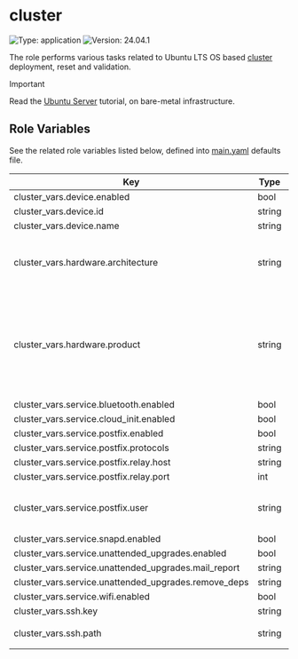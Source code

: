 # cluster

![Type: application](https://img.shields.io/badge/Type-application-informational?style=flat-square) ![Version: 24.04.1](https://img.shields.io/badge/Version-24.04.1-informational?style=flat-square)

The role performs various tasks related to Ubuntu LTS OS based [cluster](https://ubuntu.com/server) deployment, reset and validation.

> [!IMPORTANT]
> Read the [Ubuntu Server](https://axivo.com/k3s-cluster/tutorials/handbook/server/) tutorial, on bare-metal infrastructure.

## Role Variables

See the related role variables listed below, defined into [main.yaml](./defaults/main.yaml) defaults file.

| Key | Type | Default | Description |
|-----|------|---------|-------------|
| cluster_vars.device.enabled | bool | `true` |  |
| cluster_vars.device.id | string | `"2:2"` |  |
| cluster_vars.device.name | string | `"ASMedia Technology"` |  |
| cluster_vars.hardware.architecture | string | `"aarch64"` | Run `arch`, to determine the hardware architecture |
| cluster_vars.hardware.product | string | `"Raspberry Pi"` | Run `lshw -class system -quiet \\| grep product`, to determine the hardware product |
| cluster_vars.service.bluetooth.enabled | bool | `false` |  |
| cluster_vars.service.cloud_init.enabled | bool | `false` |  |
| cluster_vars.service.postfix.enabled | bool | `true` |  |
| cluster_vars.service.postfix.protocols | string | `"ipv4"` |  |
| cluster_vars.service.postfix.relay.host | string | `"smtp.mail.me.com"` |  |
| cluster_vars.service.postfix.relay.port | int | `587` |  |
| cluster_vars.service.postfix.user | string | Set values into [all.yaml](../../inventory/cluster/group_vars/all.yaml) `credentials` collection | Postfix user credentials, set at global level |
| cluster_vars.service.snapd.enabled | bool | `false` |  |
| cluster_vars.service.unattended_upgrades.enabled | bool | `true` |  |
| cluster_vars.service.unattended_upgrades.mail_report | string | `"only-on-error"` |  |
| cluster_vars.service.unattended_upgrades.remove_deps | string | `"true"` |  |
| cluster_vars.service.wifi.enabled | bool | `false` |  |
| cluster_vars.ssh.key | string | `"id_ed25519.pub"` |  |
| cluster_vars.ssh.path | string | `"{{ lookup('ansible.builtin.env', 'HOME') + '/.ssh' }}"` |  |
